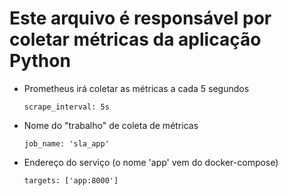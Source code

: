 # Este arquivo é responsável por coletar métricas da aplicação Python

- Prometheus irá coletar as métricas a cada 5 segundos

  `scrape_interval: 5s`  

- Nome do "trabalho" de coleta de métricas

    `job_name: 'sla_app'`  

- Endereço do serviço (o nome 'app' vem do docker-compose)

     `targets: ['app:8000']`
